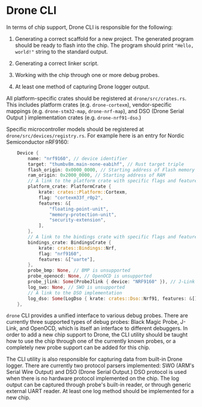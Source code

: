 # Drone CLI

In terms of chip support, Drone CLI is responsible for the following:

1. Generating a correct scaffold for a new project. The generated program should
   be ready to flash into the chip. The program should print `"Hello, world!"`
   string to the standard output.

2. Generating a correct linker script.

3. Working with the chip through one or more debug probes.

4. At least one method of capturing Drone logger output.

All platform-specific crates should be registered at `drone/src/crates.rs`. This
includes platform crates (e.g. `drone-cortexm`), vendor-specific mappings
(e.g. `drone-stm32-map`, `drone-nrf-map`), and DSO (Drone Serial Output )
implementation crates (e.g. `drone-nrf91-dso`.)

Specific microcontroller models should be registered at
`drone/src/devices/registry.rs`. For example here is an entry for Nordic
Semiconductor nRF9160:

```rust
    Device {
        name: "nrf9160", // device identifier
        target: "thumbv8m.main-none-eabihf", // Rust target triple
        flash_origin: 0x0000_0000, // Starting address of Flash memory
        ram_origin: 0x2000_0000, // Starting address of RAM
        // A link to the platform crate with specific flags and features
        platform_crate: PlatformCrate {
            krate: crates::Platform::Cortexm,
            flag: "cortexm33f_r0p2",
            features: &[
                "floating-point-unit",
                "memory-protection-unit",
                "security-extension",
            ],
        },
        // A link to the bindings crate with specific flags and features
        bindings_crate: BindingsCrate {
            krate: crates::Bindings::Nrf,
            flag: "nrf9160",
            features: &["uarte"],
        },
        probe_bmp: None, // BMP is unsupported
        probe_openocd: None, // OpenOCD is unsupported
        probe_jlink: Some(ProbeJlink { device: "NRF9160" }), // J-Link configuration
        log_swo: None, // SWO is unsupported
        // A link to the DSO implementation
        log_dso: Some(LogDso { krate: crates::Dso::Nrf91, features: &[] }),
    },
```

`drone` CLI provides a unified interface to various debug probes. There are
currently three supported types of debug probes: Black Magic Probe, J-Link, and
OpenOCD, which is itself an interface to different debuggers. In order to add a
new chip support to Drone, the CLI utility should be taught how to use the chip
through one of the currently known probes, or a completely new probe support can
be added for this chip.

The CLI utility is also responsible for capturing data from built-in Drone
logger. There are currently two protocol parsers implemented: SWO (ARM's Serial
Wire Output) and DSO (Drone Serial Output.) DSO protocol is used when there is
no hardware protocol implemented on the chip. The log output can be captured
through probe's built-in reader, or through generic external UART reader. At
least one log method should be implemented for a new chip.
